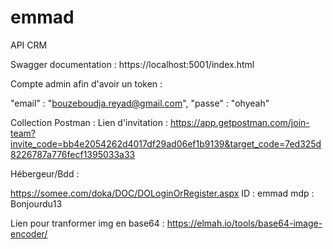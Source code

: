 # emmad
API CRM



Swagger documentation : https://localhost:5001/index.html

Compte admin afin d'avoir un token :

  "email" : "bouzeboudja.reyad@gmail.com",
  "passe" : "ohyeah"

Collection Postman : Lien d'invitation :  https://app.getpostman.com/join-team?invite_code=bb4e2054262d4017df29ad06ef1b9139&target_code=7ed325d8226787a776fecf1395033a33

Hébergeur/Bdd : 

https://somee.com/doka/DOC/DOLoginOrRegister.aspx 
ID : emmad
mdp : Bonjourdu13


Lien pour tranformer img en base64 : https://elmah.io/tools/base64-image-encoder/



